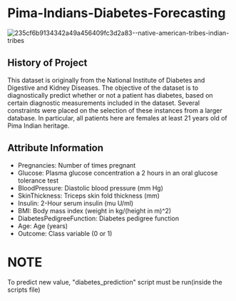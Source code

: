 # Pima-Indians-Diabetes-Forecasting

![235cf6b9134342a49a456409fc3d2a83--native-american-tribes-indian-tribes](https://user-images.githubusercontent.com/13394756/183243400-f20ea133-1ab0-421a-a6fe-a19b66af766f.jpg)

## History of Project
This dataset is originally from the National Institute of Diabetes and Digestive and Kidney Diseases. The objective of the dataset is to diagnostically predict whether or not a patient has diabetes, based on certain diagnostic measurements included in the dataset. Several constraints were placed on the selection of these instances from a larger database. In particular, all patients here are females at least 21 years old of Pima Indian heritage.

## Attribute Information
- Pregnancies: Number of times pregnant
-  Glucose: Plasma glucose concentration a 2 hours in an oral glucose tolerance test
-  BloodPressure: Diastolic blood pressure (mm Hg)
-  SkinThickness: Triceps skin fold thickness (mm)
-  Insulin: 2-Hour serum insulin (mu U/ml)
-  BMI: Body mass index (weight in kg/(height in m)^2)
- DiabetesPedigreeFunction: Diabetes pedigree function
- Age: Age (years)
- Outcome: Class variable (0 or 1)

# NOTE
To predict new value,  "diabetes_prediction" script must be run(inside the scripts file)
